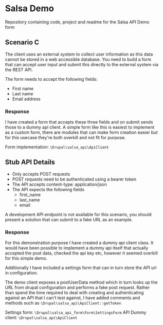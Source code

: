 # Salsa Demo
Repository containing code, project and readme for the Salsa API Demo form

## Scenario C
The client uses an external system to collect user information as this data cannot be stored in a web accessible database.
You need to build a form that can accept user input and submit this directly to the external system via the REST API.

The form needs to accept the following fields:
* First name
* Last name
* Email address

### Response
I have created a form that accepts these three fields and on submit sends those to a dummy api client.
A simple form like this is easiest to implement as a custom form, there are modules that can make form creation easier
but for this usecase they're both overkill and not fit for purpose.

Form implementation: `\Drupal\salsa_api\ApiClient`

## Stub API Details
* Only accepts POST requests
* POST requests need to be authenticated using a bearer token
* The API accepts content-type: application/json
* The API expects the following fields
  * first_name
  * last_name
  * email

A development API endpoint is not available for this scenario, you should present a solution that can submit to a fake URL as an example.

### Response
For this demonstration purpose I have created a dummy api client class. It would have been possible to implement a dummy api itself that actually
accepted the post data, checked the api key etc, however it seemed overkill for this simple demo.

Additionally I have included a settings form that can in turn store the API url in configuration.

The demo client exposes a postUserData method which in turn looks up the URL from drupal configuration and performs a fake post request. 
Rather than spend the time required to deal with creating and authenticating against an API that I can't test against, I have added comments and methods such as `\Drupal\salsa_api\ApiClient::getToken`

Settings form: `\Drupal\salsa_api_form\Form\SettingsForm`
API Dummy client: `\Drupal\salsa_api\ApiClient`
